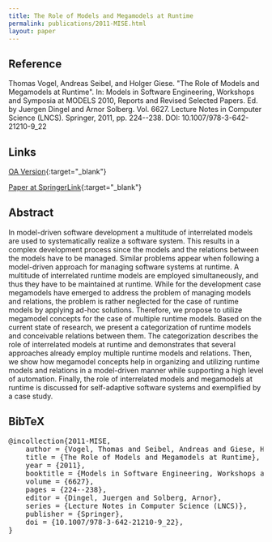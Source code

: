```yaml
---
title: The Role of Models and Megamodels at Runtime
permalink: publications/2011-MISE.html
layout: paper
---
```


## Reference
Thomas Vogel, Andreas Seibel, and Holger Giese. "The Role of Models and Megamodels at Runtime". In: Models in Software Engineering, Workshops and Symposia at MODELS 2010, Reports and Revised Selected Papers. Ed. by Juergen Dingel and Arnor Solberg. Vol. 6627. Lecture Notes in Computer Science (LNCS). Springer, 2011, pp. 224--238. DOI: 10.1007/978-3-642-21210-9\_22

## Links
[OA Version](https://arxiv.org/abs/1805.07396){:target="_blank"}

[Paper at SpringerLink](https://doi.org/10.1007/978-3-642-21210-9_22){:target="_blank"}

## Abstract
In model-driven software development a multitude of interrelated models are used to systematically realize a software system. This results in a complex development process since the models and the relations between the models have to be managed. Similar problems appear when following a model-driven approach for managing software systems at runtime. A multitude of interrelated runtime models are employed simultaneously, and thus they have to be maintained at runtime. While for the development case megamodels have emerged to address the problem of managing models and relations, the problem is rather neglected for the case of runtime models by applying ad-hoc solutions. Therefore, we propose to utilize megamodel concepts for the case of multiple runtime models. Based on the current state of research, we present a categorization of runtime models and conceivable relations between them. The categorization describes the role of interrelated models at runtime and demonstrates that several approaches already employ multiple runtime models and relations. Then, we show how megamodel concepts help in organizing and utilizing runtime models and relations in a model-driven manner while supporting a high level of automation. Finally, the role of interrelated models and megamodels at runtime is discussed for self-adaptive software systems and exemplified by a case study.

## BibTeX

<div class="bibtex">
<pre>@incollection{2011-MISE,
    author = {Vogel, Thomas and Seibel, Andreas and Giese, Holger},
    title = {The Role of Models and Megamodels at Runtime},
    year = {2011},
    booktitle = {Models in Software Engineering, Workshops and Symposia at MODELS 2010, Reports and Revised Selected Papers},
    volume = {6627},
    pages = {224--238},
    editor = {Dingel, Juergen and Solberg, Arnor},
    series = {Lecture Notes in Computer Science (LNCS)},
    publisher = {Springer},
    doi = {10.1007/978-3-642-21210-9_22},
}</pre>
</div>
